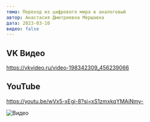 ```yaml
---
тема: Переход из цифрового мира в аналоговый
автор: Анастасия Дмитриевна Мершавка
дата: 2023-03-10
видео: false
---
```


## VK Видео

https://vkvideo.ru/video-198342309_456239066

## YouTube

https://youtu.be/wVx5-xEgi-8?si=xS1zmxkqYMAiNmy-

![Видео](https://youtu.be/dK6wgAixwhE)
